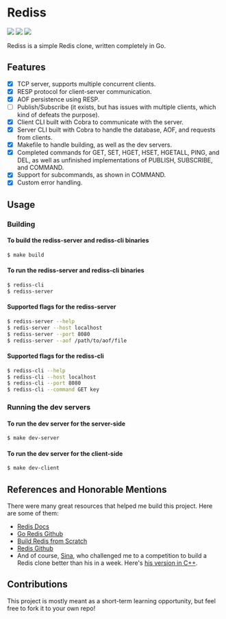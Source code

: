 # Rediss

![](https://img.shields.io/badge/Go-00ADD8?style=for-the-badge&logo=go&logoColor=white)
![](https://img.shields.io/badge/Cobra_CLI-221111?style=for-the-badge&logoColor=white)
![](https://img.shields.io/badge/redis-%23DD0031.svg?&style=for-the-badge&logo=redis&logoColor=white)

Rediss is a simple Redis clone, written completely in Go.

## Features

- [x] TCP server, supports multiple concurrent clients.
- [x] RESP protocol for client-server communication.
- [x] AOF persistence using RESP.
- [ ] Publish/Subscribe (it exists, but has issues with multiple clients, which kind of defeats the purpose).
- [x] Client CLI built with Cobra to communicate with the server.
- [x] Server CLI built with Cobra to handle the database, AOF, and requests from clients.
- [x] Makefile to handle building, as well as the dev servers.
- [x] Completed commands for GET, SET, HGET, HSET, HGETALL, PING, and DEL, as well as unfinished implementations of PUBLISH, SUBSCRIBE, and COMMAND.
- [x] Support for subcommands, as shown in COMMAND.
- [x] Custom error handling.

## Usage

### Building

#### To build the rediss-server and rediss-cli binaries

```bash
$ make build
```

#### To run the rediss-server and rediss-cli binaries

```bash
$ rediss-cli
$ rediss-server
```

#### Supported flags for the rediss-server

```bash
$ rediss-server --help
$ redis-server --host localhost
$ rediss-server --port 8080
$ rediss-server --aof /path/to/aof/file
```

#### Supported flags for the rediss-cli

```bash
$ rediss-cli --help
$ rediss-cli --host localhost
$ rediss-cli --port 8080
$ rediss-cli --command GET key
```

### Running the dev servers

#### To run the dev server for the server-side

```bash
$ make dev-server
```

#### To run the dev server for the client-side

```bash
$ make dev-client
```

## References and Honorable Mentions

There were many great resources that helped me build this project. Here are some of them:

- [Redis Docs](https://redis.io/docs/)
- [Go Redis Github](https://github.com/redis/go-redis/)
- [Build Redis from Scratch](https://github.com/ahmedash95/build-redis-from-scratch/)
- [Redis Github](https://github.com/redis/redis/)
- And of course, [Sina](https://sina.khodaveisi.com/), who challenged me to a competition to build a Redis clone better than his in a week. Here's [his version in C++](https://github.com/sinasun/redis-from-scratch-cpp).

## Contributions

This project is mostly meant as a short-term learning opportunity, but feel free to fork it to your own repo!
